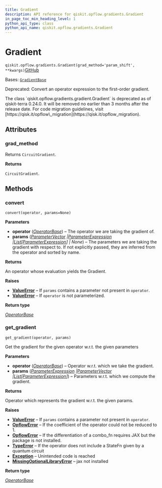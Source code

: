 ```yaml
---
title: Gradient
description: API reference for qiskit.opflow.gradients.Gradient
in_page_toc_min_heading_level: 1
python_api_type: class
python_api_name: qiskit.opflow.gradients.Gradient
---
```


# Gradient

<span id="qiskit.opflow.gradients.Gradient" />

`qiskit.opflow.gradients.Gradient(grad_method='param_shift', **kwargs)`[GitHub](https://github.com/qiskit/qiskit/tree/stable/0.44/qiskit/opflow/gradients/gradient.py "view source code")

Bases: [`GradientBase`](qiskit.opflow.gradients.GradientBase "qiskit.opflow.gradients.gradient_base.GradientBase")

Deprecated: Convert an operator expression to the first-order gradient.

<Admonition title="Deprecated since version 0.24.0" type="danger">
  The class `qiskit.opflow.gradients.gradient.Gradient` is deprecated as of qiskit-terra 0.24.0. It will be removed no earlier than 3 months after the release date. For code migration guidelines, visit [https://qisk.it/opflow\_migration](https://qisk.it/opflow_migration).
</Admonition>

## Attributes

<span id="qiskit.opflow.gradients.Gradient.grad_method" />

### grad\_method

Returns `CircuitGradient`.

**Returns**

`CircuitGradient`.

## Methods

### convert

<span id="qiskit.opflow.gradients.Gradient.convert" />

`convert(operator, params=None)`

**Parameters**

*   **operator** ([*OperatorBase*](qiskit.opflow.OperatorBase "qiskit.opflow.operator_base.OperatorBase")) – The operator we are taking the gradient of.
*   **params** ([*ParameterVector*](qiskit.circuit.ParameterVector "qiskit.circuit.parametervector.ParameterVector")  *|*[*ParameterExpression*](qiskit.circuit.ParameterExpression "qiskit.circuit.parameterexpression.ParameterExpression")  *|*[*List*](https://docs.python.org/3/library/typing.html#typing.List "(in Python v3.12)")*\[*[*ParameterExpression*](qiskit.circuit.ParameterExpression "qiskit.circuit.parameterexpression.ParameterExpression")*] | None*) – The parameters we are taking the gradient with respect to. If not explicitly passed, they are inferred from the operator and sorted by name.

**Returns**

An operator whose evaluation yields the Gradient.

**Raises**

*   [**ValueError**](https://docs.python.org/3/library/exceptions.html#ValueError "(in Python v3.12)") – If `params` contains a parameter not present in `operator`.
*   [**ValueError**](https://docs.python.org/3/library/exceptions.html#ValueError "(in Python v3.12)") – If `operator` is not parameterized.

**Return type**

[*OperatorBase*](qiskit.opflow.OperatorBase "qiskit.opflow.operator_base.OperatorBase")

### get\_gradient

<span id="qiskit.opflow.gradients.Gradient.get_gradient" />

`get_gradient(operator, params)`

Get the gradient for the given operator w\.r.t. the given parameters

**Parameters**

*   **operator** ([*OperatorBase*](qiskit.opflow.OperatorBase "qiskit.opflow.operator_base.OperatorBase")) – Operator w\.r.t. which we take the gradient.
*   **params** ([*ParameterExpression*](qiskit.circuit.ParameterExpression "qiskit.circuit.parameterexpression.ParameterExpression")  *|*[*ParameterVector*](qiskit.circuit.ParameterVector "qiskit.circuit.parametervector.ParameterVector")  *|*[*List*](https://docs.python.org/3/library/typing.html#typing.List "(in Python v3.12)")*\[*[*ParameterExpression*](qiskit.circuit.ParameterExpression "qiskit.circuit.parameterexpression.ParameterExpression")*]*) – Parameters w\.r.t. which we compute the gradient.

**Returns**

Operator which represents the gradient w\.r.t. the given params.

**Raises**

*   [**ValueError**](https://docs.python.org/3/library/exceptions.html#ValueError "(in Python v3.12)") – If `params` contains a parameter not present in `operator`.
*   [**OpflowError**](opflow#qiskit.opflow.OpflowError "qiskit.opflow.OpflowError") – If the coefficient of the operator could not be reduced to 1.
*   [**OpflowError**](opflow#qiskit.opflow.OpflowError "qiskit.opflow.OpflowError") – If the differentiation of a combo\_fn requires JAX but the package is not installed.
*   [**TypeError**](https://docs.python.org/3/library/exceptions.html#TypeError "(in Python v3.12)") – If the operator does not include a StateFn given by a quantum circuit
*   [**Exception**](https://docs.python.org/3/library/exceptions.html#Exception "(in Python v3.12)") – Unintended code is reached
*   [**MissingOptionalLibraryError**](exceptions#qiskit.exceptions.MissingOptionalLibraryError "qiskit.exceptions.MissingOptionalLibraryError") – jax not installed

**Return type**

[*OperatorBase*](qiskit.opflow.OperatorBase "qiskit.opflow.operator_base.OperatorBase")

